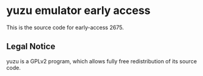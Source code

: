 yuzu emulator early access
=============

This is the source code for early-access 2675.

## Legal Notice

yuzu is a GPLv2 program, which allows fully free redistribution of its source code.